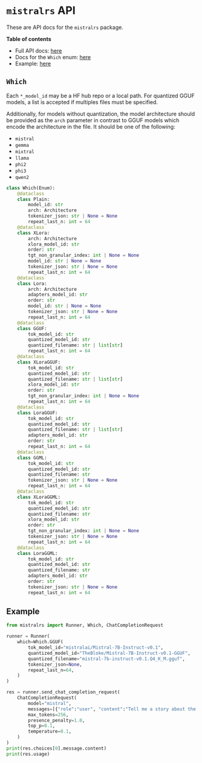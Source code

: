 # `mistralrs` API

These are API docs for the `mistralrs` package.

**Table of contents**
- Full API docs: [here](https://ericlbuehler.github.io/mistral.rs/pyo3/mistralrs.html)
- Docs for the `Which` enum: [here](#which)
- Example: [here](#example)

## `Which`

Each `*_model_id` may be a HF hub repo or a local path. For quantized GGUF models, a list is accepted if multiples files must be specified.

Additionally, for models without quantization, the model architecture should be provided as the `arch` parameter in contrast to GGUF models which encode the architecture in the file. It should be one of the following:
- `mistral`
- `gemma`
- `mixtral`
- `llama`
- `phi2`
- `phi3`
- `qwen2`

```py
class Which(Enum):
    @dataclass
    class Plain:
        model_id: str
        arch: Architecture
        tokenizer_json: str | None = None
        repeat_last_n: int = 64
    @dataclass
    class XLora:
        arch: Architecture
        xlora_model_id: str
        order: str
        tgt_non_granular_index: int | None = None
        model_id: str | None = None
        tokenizer_json: str | None = None
        repeat_last_n: int = 64
    @dataclass
    class Lora:
        arch: Architecture
        adapters_model_id: str
        order: str
        model_id: str | None = None
        tokenizer_json: str | None = None
        repeat_last_n: int = 64
    @dataclass
    class GGUF:
        tok_model_id: str
        quantized_model_id: str
        quantized_filename: str | list[str]
        repeat_last_n: int = 64
    @dataclass
    class XLoraGGUF:
        tok_model_id: str
        quantized_model_id: str
        quantized_filename: str | list[str]
        xlora_model_id: str
        order: str
        tgt_non_granular_index: int | None = None
        repeat_last_n: int = 64
    @dataclass
    class LoraGGUF:
        tok_model_id: str
        quantized_model_id: str
        quantized_filename: str | list[str]
        adapters_model_id: str
        order: str
        repeat_last_n: int = 64
    @dataclass
    class GGML:
        tok_model_id: str
        quantized_model_id: str
        quantized_filename: str
        tokenizer_json: str | None = None
        repeat_last_n: int = 64
    @dataclass
    class XLoraGGML:
        tok_model_id: str
        quantized_model_id: str
        quantized_filename: str
        xlora_model_id: str
        order: str
        tgt_non_granular_index: int | None = None
        tokenizer_json: str | None = None
        repeat_last_n: int = 64
    @dataclass
    class LoraGGML:
        tok_model_id: str
        quantized_model_id: str
        quantized_filename: str
        adapters_model_id: str
        order: str
        tokenizer_json: str | None = None
        repeat_last_n: int = 64
```


## Example
```python
from mistralrs import Runner, Which, ChatCompletionRequest

runner = Runner(
    which=Which.GGUF(
        tok_model_id="mistralai/Mistral-7B-Instruct-v0.1",
        quantized_model_id="TheBloke/Mistral-7B-Instruct-v0.1-GGUF",
        quantized_filename="mistral-7b-instruct-v0.1.Q4_K_M.gguf",
        tokenizer_json=None,
        repeat_last_n=64,
    )
)

res = runner.send_chat_completion_request(
    ChatCompletionRequest(
        model="mistral",
        messages=[{"role":"user", "content":"Tell me a story about the Rust type system."}],
        max_tokens=256,
        presence_penalty=1.0,
        top_p=0.1,
        temperature=0.1,
    )
)
print(res.choices[0].message.content)
print(res.usage)
```
